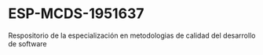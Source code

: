 # ESP-MCDS-1951637
Respositorio de la especialización en metodologias de calidad del desarrollo de software
